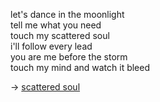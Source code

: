 let's dance in the moonlight  
tell me what you need  
touch my scattered soul  
i'll follow every lead  
you are me before the storm  
touch my mind and watch it bleed

→  [scattered soul](https://bulltown.2022.joejenett.com/words/scattered/1203/)
 